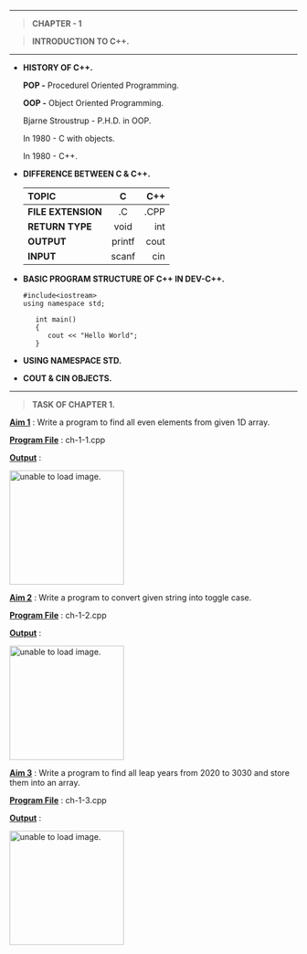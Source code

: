 ***
> **CHAPTER - 1**

> **INTRODUCTION TO C++.**
***
- **HISTORY OF C++.**

    **POP -** Procedurel Oriented Programming.

    **OOP -** Object Oriented Programming.

    Bjarne Stroustrup - P.H.D. in OOP.

   In 1980 - C with objects.

    In 1980 - C++.

- **DIFFERENCE BETWEEN C & C++.**

	| **TOPIC**       |      **C**      |      **C++**      |
	| :---         |     :---:      |          ---: |
	| **FILE EXTENSION**   | .C     | .CPP    |
	| **RETURN TYPE**    | void       | int      |
	| **OUTPUT**    | printf       | cout     |
	| **INPUT**    | scanf       | cin     |

- **BASIC PROGRAM STRUCTURE OF C++ IN DEV-C++.**

	  #include<iostream>
	  using namespace std;

         int main()
      	 {
            cout << "Hello World";
      	 }

- **USING NAMESPACE STD.**
- **COUT & CIN OBJECTS.**
***

> **TASK OF CHAPTER 1.**

<u>**Aim 1**</u> : Write a program to find all even elements from given 1D array.
 
<u>**Program File**</u> : ch-1-1.cpp

<u>**Output**</u> :

<img src="https://github.com/jb-jaydeep/Cpp/blob/main/chapter-1/IMAGES/CH-1-1.png" height = "200px" alt = "unable to load image.">

<u>**Aim 2**</u> : Write a program to convert given string into toggle case.

<u>**Program File**</u> : ch-1-2.cpp

<u>**Output**</u> :

<img src="https://github.com/jb-jaydeep/Cpp/blob/main/chapter-1/IMAGES/ch-1-2.png" height = "200px" alt = "unable to load image.">

<u>**Aim 3**</u> : Write a program to find all leap years from 2020 to 3030 and store
them into an array.

<u>**Program File**</u> : ch-1-3.cpp

<u>**Output**</u> :

<img src="https://github.com/jb-jaydeep/Cpp/blob/main/chapter-1/IMAGES/ch-1-3.png" height = "200px" alt = "unable to load image.">
